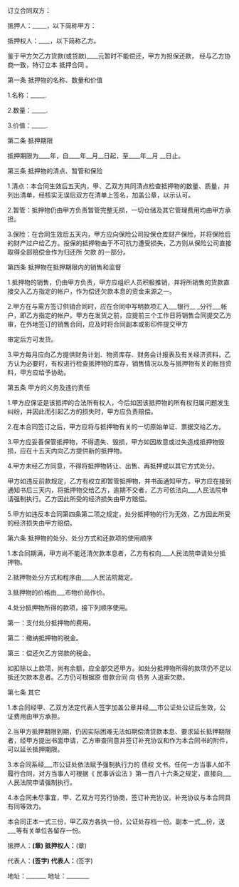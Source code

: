 
 


订立合同双方：


抵押人：_____，以下简称甲方：


抵押权人：____，以下简称乙方。


鉴于甲方欠乙方货款(或贷款)____元暂时不能偿还，甲方为担保还款， 经与乙方协商一致，特订立本
抵押合同
。


第一条 抵押物的名称、数量和价值


1.名称：_____.


2.数量：_____.


3.价值：_____.


第二条 抵押期限


抵押期限为____年，自____年__月__日起，至____年__月 __日止。


第三条 抵押物的清点、暂管和保险


1.清点：本合同生效后五天内，甲、乙双方共同清点检查抵押物的数量、质量，并列出清单，经核实无误后双方在清单上签名，加盖公章，以示认可。


2.暂管：抵押物仍由甲方负责暂管完整无损，一切仓储及其它管理费用均由甲方承担。


3.保险：在合同生效后五天内，甲方应向保险公司投保仓库财产保险，并将保险后的财产过户给乙方。投保的抵押物由于不可抗力遭受损失，乙方则从保险公司直接取得全部赔偿金作为归还所
欠款
的一部分。


第四条 抵押物在抵押期限内的销售和监督


1.抵押物的销售，仍由甲方负责，甲方应组织人员积极推销，并将所销售的货款直接交入乙方指定的帐户，作为偿还欠款本息的资金来源之一。


2.甲方在与需方签订供销合同时，应在合同中写明款项汇入___银行__ _分行___帐户，即乙方指定的帐户。甲方在发货之前，应提前三个工作日将销售合同提交乙方审，在外地签订的销售合同，应及时将合同副本或影印件提交甲方


审定后方可发货。


3.甲方每月应向乙方提供财务计划、物资库存、财务会计报表及有关经济资料，乙方认为必要时，有权进行检查抵押物的库存，销售情况以及与抵押物有关的帐目资料，甲方应给予协助。


第五条 甲方的义务及违约责任


1.甲方应保证是该抵押的合法所有权人，今后如因该抵押物的所有权归属问题发生纠纷，并因此而引起乙方的损失时，甲方应负责赔偿。


2.在本合同签订之后，甲方应将与抵押物有关的一切原始单证、票据交给乙方。


3.甲方应妥善保管抵押物，不得遗失、毁损，甲方如因故意或过失造成抵押物毁损，应在十五天内向乙方提供新的抵押物。


4.甲方未经乙方同意，不得将抵押物转让、出售、再抵押或以其它方式处分。


甲方如违反前款规定，乙方有权立即暂管抵押物，并书面通知甲方。甲方应在接到通知书后三天内，将抵押物交给乙方，逾期不交者，乙方可依法向___人民法院申请强制执行。乙方因此所受的经济损失由甲方赔偿。


5.甲方如违反本合同第四条第二项之规定，处分抵押物的行为无效，乙方因此所受的经济损失由甲方赔偿。


第六条 抵押物的处分、处分方式和还款项的使用顺序


1.本合同期满，甲方尚不能还清欠款本息者，乙方有权向___人民法院申请处分抵押物。


2.抵押物处分方式和程序由____人民法院裁定。


3.抵押物的价格由___市物价局作价。


4.处分抵押物所得的款项，接下列顺序使用。


第一：支付处分抵押物的费用。


第二：缴纳抵押物的税金。


第三：偿还欠乙方贷款的税金。


如扣除以上款项，尚有余额，应全部交还甲方。如处分抵押物所得的款项仍不足以抵还欠款本息者。乙方仍可根据原
借款合同
向
债务
人追索欠款。


第七条 其它


1.本合同经甲、乙双方法定代表人签字加盖公章并经___市公证处公证后生效，公证费用由甲方承担。


2.当甲方抵押期限到期，仍因实际困难无法如期偿清贷款本息、要求延长抵押期限者，经甲方提出书面申请，乙方审查同意并签订补充协议和作为本合同书的附件，可以延长抵押期限。


3.本合同系经___市公证处依法赋予强制执行力的
债权
文书。任何一方当事人如不履行合同，对方当事人可根据《
民事诉讼法
》第一百八十六条之规定，直接向___人民法院申请强制执行。


4.本合同未尽事宜，甲、乙双方可另行协商，签订补充协议。补充协议与本合同具有同等效力。


本合同正本一式三份，甲乙双方各执一份，公证处存档一份。副本一式__份，送___等有关单位各留存一份。


抵押人：______(章) 抵押权人：______(章)


代表人：______(签字) 代表人：______(签字)


地址：_______ 地址：________
 


 

 
 
 
 
 
  


  
 

  


  


  
 
 
 
 

